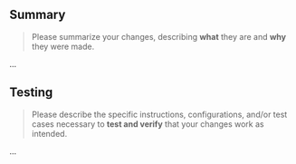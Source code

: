 ## Summary

> Please summarize your changes, describing **what** they are and **why** they were made.

...

## Testing

> Please describe the specific instructions, configurations, and/or test cases necessary to **test and verify** that your changes work as intended.

...
